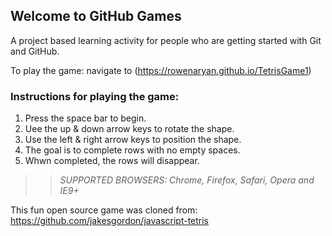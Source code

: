 ## Welcome to GitHub Games

A project based learning activity for people who are getting started with Git and GitHub.

To play the game: navigate to (https://rowenaryan.github.io/TetrisGame1)

### Instructions for playing the game:
1. Press the space bar to begin.
2. Uee the up & down arrow keys to rotate the shape.
3. Use the left & right arrow keys to position the shape. 
4. The goal is to complete rows with no empty spaces.
5. Whwn completed, the rows will disappear. 

>> _*SUPPORTED BROWSERS*: Chrome, Firefox, Safari, Opera and IE9+_

This fun open source game was cloned from: https://github.com/jakesgordon/javascript-tetris
